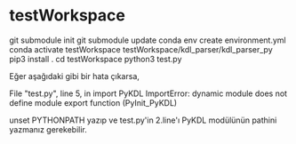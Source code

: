 # testWorkspace
git submodule init
git submodule update
conda env create environment.yml
conda activate testWorkspace
testWorkspace/kdl_parser/kdl_parser_py
pip3 install .
cd testWorkspace
python3 test.py

Eğer aşağıdaki gibi bir hata çıkarsa,

File "test.py", line 5, in <module>
    import PyKDL
ImportError: dynamic module does not define module export function (PyInit_PyKDL)

unset PYTHONPATH  yazıp
ve test.py'in 2.line'ı PyKDL modülünün pathini yazmanız gerekebilir.
